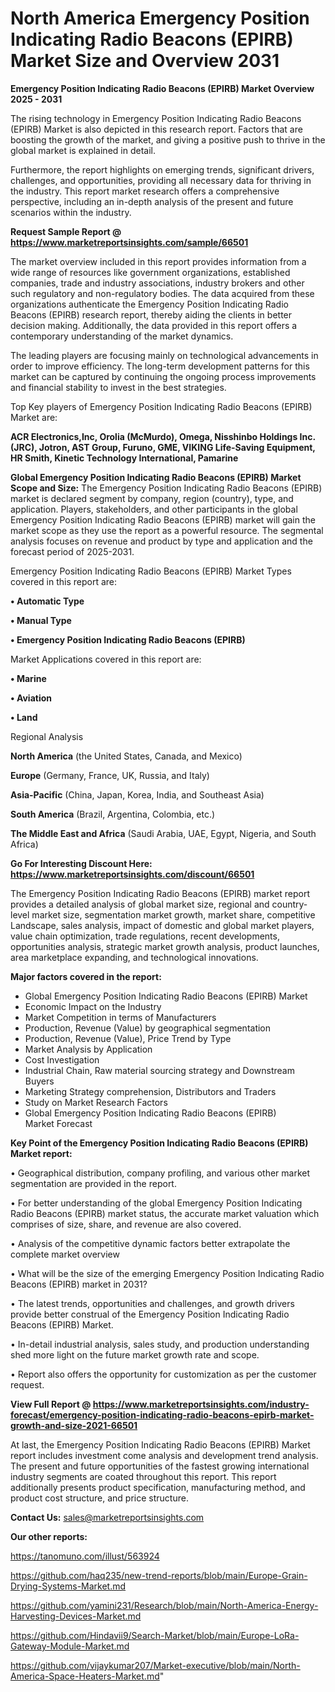 # North America Emergency Position Indicating Radio Beacons (EPIRB) Market Size and Overview 2031

<Strong> Emergency Position Indicating Radio Beacons (EPIRB) Market Overview 2025 - 2031</strong>

The rising technology in Emergency Position Indicating Radio Beacons (EPIRB) Market is also depicted in this research report. Factors that are boosting the growth of the market, and giving a positive push to thrive in the global market is explained in detail.

Furthermore, the report highlights on emerging trends, significant drivers, challenges, and opportunities, providing all necessary data for thriving in the industry. This report market research offers a comprehensive perspective, including an in-depth analysis of the present and future scenarios within the industry.

<strong>Request Sample Report @ <a href=https://www.marketreportsinsights.com/sample/66501>https://www.marketreportsinsights.com/sample/66501</a></strong>

The market overview included in this report provides information from a wide range of resources like government organizations, established companies, trade and industry associations, industry brokers and other such regulatory and non-regulatory bodies. The data acquired from these organizations authenticate the Emergency Position Indicating Radio Beacons (EPIRB) research report, thereby aiding the clients in better decision making. Additionally, the data provided in this report offers a contemporary understanding of the market dynamics.

The leading players are focusing mainly on technological advancements in order to improve efficiency. The long-term development patterns for this market can be captured by continuing the ongoing process improvements and financial stability to invest in the best strategies.

Top Key players of Emergency Position Indicating Radio Beacons (EPIRB) Market are:

<strong>ACR Electronics,Inc, Orolia (McMurdo), Omega, Nisshinbo Holdings Inc. (JRC), Jotron, AST Group, Furuno, GME, VIKING Life-Saving Equipment, HR Smith, Kinetic Technology International, Pamarine</strong>

<strong><b>Global Emergency Position Indicating Radio Beacons (EPIRB) Market Scope and Size:</b></strong>
The Emergency Position Indicating Radio Beacons (EPIRB) market is declared segment by company, region (country), type, and application. Players, stakeholders, and other participants in the global Emergency Position Indicating Radio Beacons (EPIRB) market will gain the market scope as they use the report as a powerful resource. The segmental analysis focuses on revenue and product by type and application and the forecast period of 2025-2031.

Emergency Position Indicating Radio Beacons (EPIRB) Market Types covered in this report are:

<strong>• Automatic Type

• Manual Type

• Emergency Position Indicating Radio Beacons (EPIRB)</strong>

Market Applications covered in this report are:

<strong>• Marine

• Aviation

• Land</strong> 

Regional Analysis

<strong>North America</strong> (the United States, Canada, and Mexico)

<strong>Europe</strong> (Germany, France, UK, Russia, and Italy)

<strong>Asia-Pacific</strong> (China, Japan, Korea, India, and Southeast Asia)

<strong>South America</strong> (Brazil, Argentina, Colombia, etc.)

<strong>The Middle East and Africa</strong> (Saudi Arabia, UAE, Egypt, Nigeria, and South Africa)

<strong>Go For Interesting Discount Here: <a href=https://www.marketreportsinsights.com/discount/66501>https://www.marketreportsinsights.com/discount/66501</a></strong>

The Emergency Position Indicating Radio Beacons (EPIRB) market report provides a detailed analysis of global market size, regional and country-level market size, segmentation market growth, market share, competitive Landscape, sales analysis, impact of domestic and global market players, value chain optimization, trade regulations, recent developments, opportunities analysis, strategic market growth analysis, product launches, area marketplace expanding, and technological innovations.

<strong><b>Major factors covered in the report:</b></strong>
<ul>
  <li>Global Emergency Position Indicating Radio Beacons (EPIRB) Market </li>
  <li>Economic Impact on the Industry</li>
  <li>Market Competition in terms of Manufacturers</li>
  <li>Production, Revenue (Value) by geographical segmentation</li>
  <li>Production, Revenue (Value), Price Trend by Type</li>
  <li>Market Analysis by Application</li>
  <li>Cost Investigation</li>
  <li>Industrial Chain, Raw material sourcing strategy and Downstream Buyers</li>
  <li>Marketing Strategy comprehension, Distributors and Traders</li>
  <li>Study on Market Research Factors</li>
  <li>Global Emergency Position Indicating Radio Beacons (EPIRB) Market Forecast</li>
</ul>

<strong><b>Key Point of the Emergency Position Indicating Radio Beacons (EPIRB) Market report:</b></strong>

• Geographical distribution, company profiling, and various other market segmentation are provided in the report.

• For better understanding of the global Emergency Position Indicating Radio Beacons (EPIRB) market status, the accurate market valuation which comprises of size, share, and revenue are also covered.

• Analysis of the competitive dynamic factors better extrapolate the complete market overview

• What will be the size of the emerging Emergency Position Indicating Radio Beacons (EPIRB) market in 2031?

• The latest trends, opportunities and challenges, and growth drivers provide better construal of the Emergency Position Indicating Radio Beacons (EPIRB) Market.

• In-detail industrial analysis, sales study, and production understanding shed more light on the future market growth rate and scope.

• Report also offers the opportunity for customization as per the customer request.

<strong><b>View Full Report @ <a href=https://www.marketreportsinsights.com/industry-forecast/emergency-position-indicating-radio-beacons-epirb-market-growth-and-size-2021-66501>https://www.marketreportsinsights.com/industry-forecast/emergency-position-indicating-radio-beacons-epirb-market-growth-and-size-2021-66501</a></b></strong>


At last, the Emergency Position Indicating Radio Beacons (EPIRB) Market report includes investment come analysis and development trend analysis. The present and future opportunities of the fastest growing international industry segments are coated throughout this report. This report additionally presents product specification, manufacturing method, and product cost structure, and price structure.

<strong>Contact Us:</strong>
sales@marketreportsinsights.com

<strong>Our other reports:</strong>

<a href=https://tanomuno.com/illust/563924>https://tanomuno.com/illust/563924</a>

<a href=https://github.com/haq235/new-trend-reports/blob/main/Europe-Grain-Drying-Systems-Market.md>https://github.com/haq235/new-trend-reports/blob/main/Europe-Grain-Drying-Systems-Market.md</a>

<a href=https://github.com/yamini231/Research/blob/main/North-America-Energy-Harvesting-Devices-Market.md>https://github.com/yamini231/Research/blob/main/North-America-Energy-Harvesting-Devices-Market.md</a>

<a href=https://github.com/Hindavii9/Search-Market/blob/main/Europe-LoRa-Gateway-Module-Market.md>https://github.com/Hindavii9/Search-Market/blob/main/Europe-LoRa-Gateway-Module-Market.md</a>

<a href=https://github.com/vijaykumar207/Market-executive/blob/main/North-America-Space-Heaters-Market.md>https://github.com/vijaykumar207/Market-executive/blob/main/North-America-Space-Heaters-Market.md</a>"
